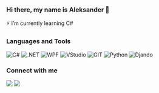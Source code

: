 ### Hi there, my name is Aleksander 👋
⚡ I’m currently learning C#


### Languages and Tools
![C#](https://img.shields.io/badge/csharp-purple?logo=csharp&logoColor=white&style=for-the-badge)
![.NET](https://img.shields.io/badge/.net-blue?logo=.net&logoColor=white&style=for-the-badge)
![WPF](https://img.shields.io/badge/wpf-lightblue?logo=wpf&logoColor=lightblue&style=for-the-badge)
![VStudio](https://img.shields.io/badge/visualstudio-purple?logo=visualstudio&style=for-the-badge)
![GIT](https://img.shields.io/badge/git-orange?logo=git&style=for-the-badge)
![Python](https://img.shields.io/badge/python-dark?logo=python&style=for-the-badge)
![Djando](https://img.shields.io/badge/django-yellow?logo=python&style=for-the-badge)

### Connect with me

[<img width="auto" src="https://img.shields.io/badge/gmail-black?logo=gmail&logoColor=white&style=for-the-badge" />][mail]
[<img  width="auto" src="https://img.shields.io/badge/telegram-black?logo=telegram&logoColor=white&style=for-the-badge" />][telegram]

[mail]: mailto:a.sadilov.official@gmail.com
[telegram]: https://t.me/bisnachauszuvorbei
